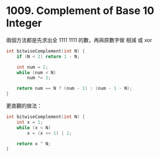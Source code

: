 # 1009. Complement of Base 10 Integer

兩個方法都是先求出全 1111 1111 的數，再與原數字做 相減 或 xor

```cpp
int bitwiseComplement(int N) {
    if (N < 2) return 1 - N;

    int num = 2;
    while (num < N)
        num *= 2;

    return num == N ? (num - 1) : (num - 1 - N);
}
```

更直觀的做法：

```cpp
int bitwiseComplement(int N) {
    int x = 1;
    while (x < N)
        x = (x << 1) | 1;

    return x ^ N;
}
```
